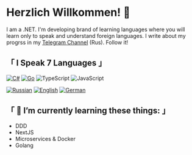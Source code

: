 # Herzlich Willkommen! 👋
I am a .NET. I'm developing brand of learning languages where you will learn only to speak and understand foreign languages.
I write about my progrss in my [Telegram Channel](http://t.me/VKohai_IT) (Rus). Follow it!

## 「 I Speak 7 Languages 」
[![C#](https://img.shields.io/badge/csharp-black?style=for-the-badge&logo=csharp)](https://github.com/VKohai)
[![Go](https://img.shields.io/badge/go-black?style=for-the-badge&logo=go)](https://github.com/VKohai)
![TypeScript](https://img.shields.io/badge/TypeScript-3178C6.svg?logo=typeScript&style=flat&logoColor=white)
![JavaScript](https://img.shields.io/badge/JavaScript-F7DF1E.svg?logo=JavaScript&style=flat&logoColor=white)

[![Russian](https://img.shields.io/badge/russian%20(Native)-black?style=for-the-badge&logo=russian)](https://github.com/VKohai)
[![English](https://img.shields.io/badge/english%20(B2)-black?style=for-the-badge&logo=english)](https://github.com/VKohai)
[![German](https://img.shields.io/badge/german%20(A2)-black?style=for-the-badge&logo=german)](https://github.com/VKohai)

## 「 🌱 I’m currently learning these things: 」
* DDD
* NextJS
* Microservices & Docker
* Golang
